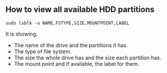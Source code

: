 ## How to view all available HDD partitions

```
sudo lsblk -o NAME,FSTYPE,SIZE,MOUNTPOINT,LABEL
```

It is showing:
- The name of the drive and the partitions it has.
- The type of file system.
- The size the whole drive has and the size each partition has.
- The mount point and if available, the label for them.